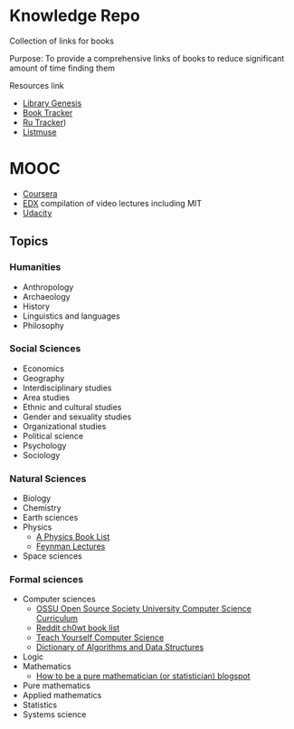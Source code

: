 # Knowledge Repo
Collection of links for books

Purpose: To provide a comprehensive links of books to reduce significant amount of time finding them


Resources link
- [Library Genesis](http://libgen.io)
- [Book Tracker](https://booktracker.org/)
- [Ru Tracker](https://rutracker.org/forum/index.php))
- [Listmuse](http://www.listmuse.com/)

# MOOC
- [Coursera](https://www.coursera.org)
- [EDX](https://www.edx.org) compilation of video lectures including MIT
- [Udacity](https://www.udacity.com) 


## Topics

### Humanities
- Anthropology
- Archaeology
- History
- Linguistics and languages
- Philosophy
	

### Social Sciences
- Economics
- Geography
- Interdisciplinary studies
- Area studies
- Ethnic and cultural studies
- Gender and sexuality studies
- Organizational studies
- Political science
- Psychology
- Sociology

### Natural Sciences
- Biology
- Chemistry
- Earth sciences
- Physics
	- [A Physics Book List](http://math.ucr.edu/home/baez/physics/Administrivia/booklist.html)
	- [Feynman Lectures](http://www.feynmanlectures.caltech.edu/)
- Space sciences

### Formal sciences
- Computer sciences
	- [OSSU Open Source Society University Computer Science Curriculum](https://github.com/ossu/computer-science)
	- [Reddit ch0wt book list](https://www.reddit.com/r/books/comments/ch0wt/a_reading_list_for_the_selftaught_computer/)
	- [Teach Yourself Computer Science](https://teachyourselfcs.com/)
	- [Dictionary of Algorithms and Data Structures](https://xlinux.nist.gov/dads/)
- Logic
- Mathematics
	- [How to be a pure mathematician (or statistician) blogspot](http://hbpms.blogspot.sg/)
- Pure mathematics
- Applied mathematics
- Statistics
- Systems science









